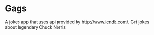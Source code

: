 # Gags
A jokes app that uses api provided by http://www.icndb.com/.
Get jokes about legendary Chuck Norris
